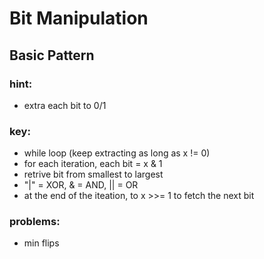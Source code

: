 # Bit Manipulation

## Basic Pattern
### hint:
* extra each bit to 0/1
### key:
* while loop (keep extracting as long as x != 0)
* for each iteration, each bit = x & 1 
* retrive bit from smallest to largest
* "|" = XOR, & = AND, || = OR
* at the end of the iteation, to x >>= 1 to fetch the next bit
### problems:
  * min flips